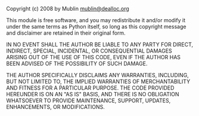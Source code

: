 Copyright (c) 2008 by Mublin <mublin@dealloc.org>

This module is free software, and you may redistribute it and/or modify
it under the same terms as Python itself, so long as this copyright message
and disclaimer are retained in their original form.

IN NO EVENT SHALL THE AUTHOR BE LIABLE TO ANY PARTY FOR DIRECT, INDIRECT,
SPECIAL, INCIDENTAL, OR CONSEQUENTIAL DAMAGES ARISING OUT OF THE USE OF
THIS CODE, EVEN IF THE AUTHOR HAS BEEN ADVISED OF THE POSSIBILITY OF SUCH
DAMAGE.

THE AUTHOR SPECIFICALLY DISCLAIMS ANY WARRANTIES, INCLUDING, BUT NOT
LIMITED TO, THE IMPLIED WARRANTIES OF MERCHANTABILITY AND FITNESS FOR A
PARTICULAR PURPOSE.  THE CODE PROVIDED HEREUNDER IS ON AN "AS IS" BASIS,
AND THERE IS NO OBLIGATION WHATSOEVER TO PROVIDE MAINTENANCE,
SUPPORT, UPDATES, ENHANCEMENTS, OR MODIFICATIONS.

